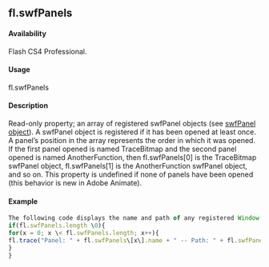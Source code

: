 ## fl.swfPanels

#### Availability

Flash CS4 Professional.

#### Usage

fl.swfPanels

#### Description

Read-only property; an array of registered swfPanel objects (see [swfPanel object](#!AdobeDocs/developers-animatesdk-docs/master/swfPanel_object/swfPanel_summary.md)). A swfPanel object is registered if it has been opened at least once.
A panel’s position in the array represents the order in which it was opened. If the first panel opened is named TraceBitmap and the second panel opened is named AnotherFunction, then fl.swfPanels\[0\] is the TraceBitmap swfPanel object, fl.swfPanels\[1\] is the AnotherFunction swfPanel object, and so on.
This property is undefined if none of panels have been opened (this behavior is new in Adobe Animate).

#### Example

```javascript
The following code displays the name and path of any registered Window SWF panels in the Output panel:
if(fl.swfPanels.length \0){
for(x = 0; x \< fl.swfPanels.length; x++){
fl.trace("Panel: " + fl.swfPanels\[x\].name + " -- Path: " + fl.swfPanels\[x\].path);
}
}

```